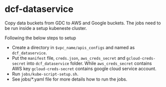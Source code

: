 # dcf-dataservice
Copy data buckets from GDC to AWS and Google buckets. The jobs need to be run inside a setup kubeneste cluster.

Following the below steps to setup
- Create a directory in `$vpc_name/apis_configs` and named as `dcf_dataservice`.
- Put the `manifest` file, `creds.json`, `aws_creds_secret` and `gcloud-creds-secret` into `dcf_dataservice` folder. While `aws_creds_secret` contains AWS key `gcloud-creds-secret` contains google cloud service account.
- Run `jobs/kube-script-setup.sh`.
- See jobs/*.yaml file for more details how to run the jobs.
